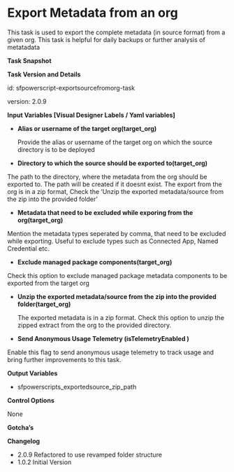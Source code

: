 # Export Metadata from an org

This task is used to export the complete metadata \(in source format\) from a given org. This task is helpful for daily backups or further analysis of metatadata

**Task Snapshot**

**Task Version and Details**

id: sfpowerscript-exportsourcefromorg-task

version: 2.0.9

**Input Variables \[Visual Designer Labels / Yaml variables\]**

* **Alias or username of the target org\(target\_org\)**

  Provide the alias or username of the target org  on which the source directory is to be deployed

* **Directory to which the source should be exported to\(target\_org\)**

The path to the directory, where the metadata from the org should be exported to. The path will be created if it doesnt exist. The export from the org is in a zip format, Check the ‘Unzip the exported metadata/source from the zip into the provided folder’

* **Metadata that need to be excluded while exporing from the org\(target\_org\)**

Mention the metadata types seperated by comma, that need to be excluded while exporting. Useful to exclude types such as Connected App, Named Credential etc.

* **Exclude managed package components\(target\_org\)**

Check this option to exclude managed package metadata components to be exported from the target org

* **Unzip the exported metadata/source from the zip into the provided folder\(target\_org\)**

  The exported metadata is in a zip format. Check this option to unzip the zipped extract from the org to the provided directory.

* **Send Anonymous Usage Telemetry \(isTelemetryEnabled \)**

Enable this flag to send anonymous usage telemetry to track usage and bring further improvements to this task.

**Output Variables**

* sfpowerscripts\_exportedsource\_zip\_path

**Control Options**

None

**Gotcha’s**

**Changelog**

* 2.0.9 Refactored to use revamped folder structure
* 1.0.2 Initial Version

